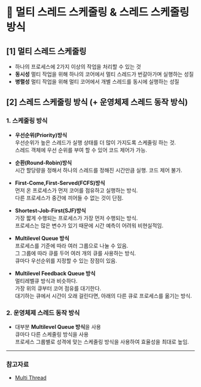 # 🤔 멀티 스레드 스케줄링 & 스레드 스케줄링 방식

## **[1]** 멀티 스레드 스케줄링

- 하나의 프로세스에 2가지 이상의 작업을 처리할 수 있는 것
- **동시성**
  멀티 작업을 위해 하나의 코어에서 멀티 스레드가 번갈아가며 실행하는 성질
- **병렬성**
  멀티 작업을 위해 멀티 코어에서 개별 스레드를 동시에 실행하는 성질

## **[2]** 스레드 스케줄링 방식 (+ 운영체제 스레드 동작 방식)

### **1.** 스케줄링 방식

- **우선순위(Priority)방식**  
  우선순위가 높은 스레드가 실행 상태를 더 많이 가지도록 스케줄링 하는 것.  
  스레드 객체에 우선 순위를 부여 할 수 있어 코드 제어가 가능.

- **순환(Round-Robin)방식**  
  시간 할당량을 정해서 하나의 스레드를 정해진 시간만큼 실행. 코드 제어 불가.

- **First-Come,First-Served(FCFS)방식**  
  먼저 온 프로세스가 먼저 코어를 점유하고 실행하는 방식.  
  다른 프로세스가 중간에 끼어들 수 없는 것이 단점.

- **Shortest-Job-First(SJF)방식**  
  가장 짧게 수행되는 프로세스가 가장 먼저 수행되는 방식.  
  프로세스는 많은 변수가 있기 때문에 시간 예측이 어려워 비현실적임.

- **Multilevel Queue 방식**  
  프로세스를 기준에 따라 여러 그룹으로 나눌 수 있음.  
  그 그룹에 따라 큐를 두어 여러 개의 큐를 사용하는 방식.  
  큐마다 우선순위를 지정할 수 있는 장점이 있음.

- **Multilevel Feedback Queue 방식**  
  멀티레벨큐 방식과 비슷하다.  
  가장 위의 큐부터 코어 점유를 대기한다.  
  대기하는 큐에서 시간이 오래 걸린다면, 아래의 다른 큐로 프로세스를 옮기는 방식.

### **2.** 운영체제 스레드 동작 방식

- 대부분 **Multilevel Queue 방식**을 사용  
  큐마다 다른 스케줄링 방식을 사용  
  프로세스 그룹별로 성격에 맞는 스케줄링 방식을 사용하여 효율성을 최대로 높임.

---

### 참고자료

- [Multi Thread](https://2oneweek.dev/common/computer-science/os/multi-thread/)
